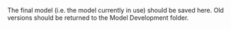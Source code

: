 The final model (i.e. the model currently in use) should be saved here. Old versions should be returned to the Model Development folder.
